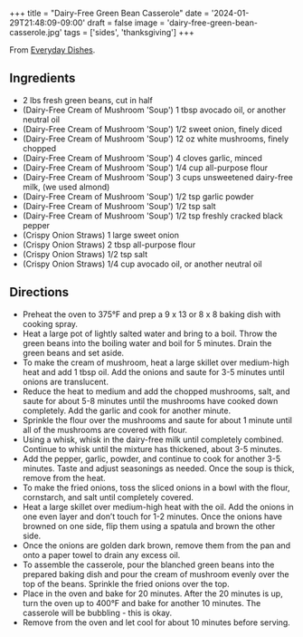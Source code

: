 +++
title = "Dairy-Free Green Bean Casserole"
date = '2024-01-29T21:48:09-09:00'
draft = false
image = 'dairy-free-green-bean-casserole.jpg'
tags = ['sides', 'thanksgiving']
+++

From [Everyday Dishes](https://everydaydishes.com/simple-food-recipes/side-dish-recipes/dairy-free-green-bean-casserole/).

## Ingredients
* 2 lbs fresh green beans, cut in half
* (Dairy-Free Cream of Mushroom 'Soup') 1 tbsp avocado oil, or another neutral oil
* (Dairy-Free Cream of Mushroom 'Soup') 1/2 sweet onion, finely diced
* (Dairy-Free Cream of Mushroom 'Soup') 12 oz white mushrooms, finely chopped
* (Dairy-Free Cream of Mushroom 'Soup') 4 cloves garlic, minced
* (Dairy-Free Cream of Mushroom 'Soup') 1/4 cup all-purpose flour
* (Dairy-Free Cream of Mushroom 'Soup') 3 cups unsweetened dairy-free milk, (we used almond)
* (Dairy-Free Cream of Mushroom 'Soup') 1/2 tsp garlic powder
* (Dairy-Free Cream of Mushroom 'Soup') 1/2 tsp salt
* (Dairy-Free Cream of Mushroom 'Soup') 1/2 tsp freshly cracked black pepper
* (Crispy Onion Straws) 1 large sweet onion
* (Crispy Onion Straws) 2 tbsp all-purpose flour
* (Crispy Onion Straws) 1/2 tsp salt
* (Crispy Onion Straws) 1/4 cup avocado oil, or another neutral oil

## Directions
* Preheat the oven to 375°F and prep a 9 x 13 or 8 x 8 baking dish with cooking spray.
* Heat a large pot of lightly salted water and bring to a boil. Throw the green beans into the boiling water and boil for 5 minutes. Drain the green beans and set aside.
* To make the cream of mushroom, heat a large skillet over medium-high heat and add 1 tbsp oil. Add the onions and saute for 3-5 minutes until onions are translucent.
* Reduce the heat to medium and add the chopped mushrooms, salt, and saute for about 5-8 minutes until the mushrooms have cooked down completely. Add the garlic and cook for another minute.
* Sprinkle the flour over the mushrooms and saute for about 1 minute until all of the mushrooms are covered with flour.
* Using a whisk, whisk in the dairy-free milk until completely combined. Continue to whisk until the mixture has thickened, about 3-5 minutes.
* Add the pepper, garlic, powder, and continue to cook for another 3-5 minutes. Taste and adjust seasonings as needed. Once the soup is thick, remove from the heat.
* To make the fried onions, toss the sliced onions in a bowl with the flour, cornstarch, and salt until completely covered.
* Heat a large skillet over medium-high heat with the oil. Add the onions in one even layer and don’t touch for 1-2 minutes. Once the onions have browned on one side, flip them using a spatula and brown the other side.
* Once the onions are golden dark brown, remove them from the pan and onto a paper towel to drain any excess oil.
* To assemble the casserole, pour the blanched green beans into the prepared baking dish and pour the cream of mushroom evenly over the top of the beans. Sprinkle the fried onions over the top.
* Place in the oven and bake for 20 minutes. After the 20 minutes is up, turn the oven up to 400°F and bake for another 10 minutes. The casserole will be bubbling - this is okay.
* Remove from the oven and let cool for about 10 minutes before serving.
